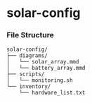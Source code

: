# solar-config

### File Structure

```
solar-config/
├── diagrams/
│   └── solar_array.mmd
│   └── battery_array.mmd
├── scripts/
│   └── monitoring.sh
└── inventory/
    └── hardware_list.txt
```
